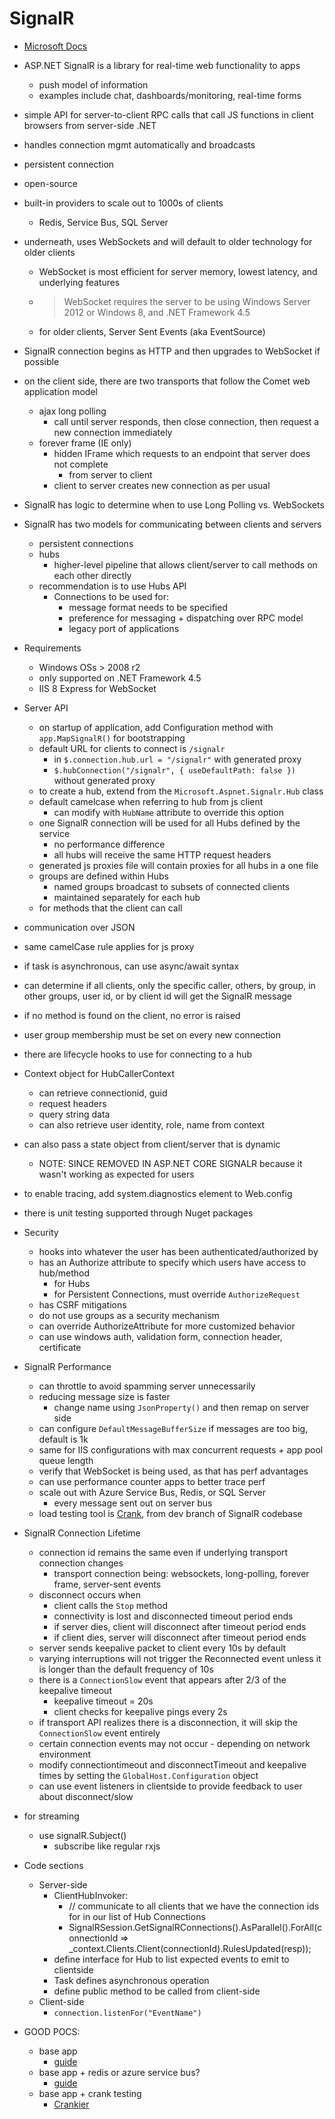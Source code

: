 # SignalR

- [Microsoft Docs](https://docs.microsoft.com/en-us/aspnet/signalr/overview/getting-started/introduction-to-signalr)


- ASP.NET SignalR is a library for real-time web functionality to apps
  - push model of information
  - examples include chat, dashboards/monitoring, real-time forms
- simple API for server-to-client RPC calls that call JS functions in client browsers from server-side .NET
- handles connection mgmt automatically and broadcasts
- persistent connection
- open-source
- built-in providers to scale out to 1000s of clients
  - Redis, Service Bus, SQL Server
- underneath, uses WebSockets and will default to older technology for older clients
  - WebSocket is most efficient for server memory, lowest latency, and underlying features
  - > WebSocket requires the server to be using Windows Server 2012 or Windows 8, and .NET Framework 4.5
  - for older clients, Server Sent Events (aka EventSource)
- SignalR connection begins as HTTP and then upgrades to WebSocket if possible
- on the client side, there are two transports that follow the Comet web application model
  - ajax long polling
    - call until server responds, then close connection, then request a new connection immediately
  - forever frame (IE only)
    - hidden IFrame which requests to an endpoint that server does not complete
      - from server to client
    - client to server creates new connection as per usual
- SignalR has logic to determine when to use Long Polling vs. WebSockets
- SignalR has two models for communicating between clients and servers
  - persistent connections
  - hubs
    - higher-level pipeline that allows client/server to call methods on each other directly
  - recommendation is to use Hubs API
    - Connections to be used for:
      - message format needs to be specified
      - preference for messaging + dispatching over RPC model
      - legacy port of applications
- Requirements
  - Windows OSs > 2008 r2
  - only supported on .NET Framework 4.5
  - IIS 8 Express for WebSocket 
- Server API
  - on startup of application, add Configuration method with `app.MapSignalR()` for bootstrapping
  - default URL for clients to connect is `/signalr`
    - in `$.connection.hub.url = "/signalr"` with generated proxy
    - `$.hubConnection("/signalr", { useDefaultPath: false })` without generated proxy
  - to create a hub, extend from the `Microsoft.Aspnet.Signalr.Hub` class
  - default camelcase when referring to hub from js client
    - can modify with `HubName` attribute to override this option
  - one SignalR connection will be used for all Hubs defined by the service
    - no performance difference
    - all hubs will receive the same HTTP request headers
  - generated js proxies file will contain proxies for all hubs in a one file
  - groups are defined within Hubs
    - named groups broadcast to subsets of connected clients
    - maintained separately for each hub
  - for methods that the client can call
- communication over JSON
- same camelCase rule applies for js proxy
- if task is asynchronous, can use async/await syntax
- can determine if all clients, only the specific caller, others, by group, in other groups, user id,  or by client id will get the SignalR message
- if no method is found on the client, no error is raised
- user group membership must be set on every new connection
- there are lifecycle hooks to use for connecting to a hub
- Context object for HubCallerContext
  - can retrieve connectionid, guid
  - request headers
  - query string data
  - can also retrieve user identity, role, name from context
- can also pass a state object from client/server that is dynamic
  - NOTE: SINCE REMOVED IN ASP.NET CORE SIGNALR because it wasn't working as expected for users
- to enable tracing, add system.diagnostics element to Web.config
- there is unit testing supported through Nuget packages
- Security
  - hooks into whatever the user has been authenticated/authorized by
  - has an Authorize attribute to specify which users have access to hub/method
    - for Hubs
    - for Persistent Connections, must override `AuthorizeRequest`
  - has CSRF mitigations
  - do not use groups as a security mechanism
  - can override AuthorizeAttribute for more customized behavior
  - can use windows auth, validation form, connection header, certificate
- SignalR Performance
  - can throttle to avoid spamming server unnecessarily
  - reducing message size is faster
    - change name using `JsonProperty()` and then remap on server side
  - can configure `DefaultMessageBufferSize` if messages are too big, default is 1k
  - same for IIS configurations with max concurrent requests + app pool queue length
  - verify that WebSocket is being used, as that has perf advantages
  - can use performance counter apps to better trace perf
  - scale out with Azure Service Bus, Redis, or SQL Server
    - every message sent out on server bus
  - load testing tool is [Crank](https://docs.microsoft.com/en-us/aspnet/signalr/overview/performance/signalr-connection-density-testing-with-crank), from dev branch of SignalR codebase
- SignalR Connection Lifetime
  - connection id remains the same even if underlying transport connection changes
    - transport connection being: websockets, long-polling, forever frame, server-sent events
  - disconnect occurs when
    - client calls the `Stop` method
    - connectivity is lost and disconnected timeout period ends
    - if server dies, client will disconnect after timeout period ends
    - if client dies, server will disconnect after timeout period ends
  - server sends keepalive packet to client every 10s by default
  - varying interruptions will not trigger the Reconnected event unless it is longer than the default frequency of 10s
  - there is a `ConnectionSlow` event that appears after 2/3 of the keepalive timeout
    - keepalive timeout = 20s
    - client checks for keepalive pings every 2s
  - if transport API realizes there is a disconnection, it will skip the `ConnectionSlow` event entirely
  - certain connection events may not occur - depending on network environment
  - modify connectiontimeout and disconnectTimeout and keepalive times by setting the `GlobalHost.Configuration` object
  - can use event listeners in clientside to provide feedback to user about disconnect/slow
- for streaming
  - use signalR.Subject() 
    - subscribe like regular rxjs
- Code sections
  - Server-side
    - ClientHubInvoker:
      - // communicate to all clients that we have the connection ids for in our list of Hub Connections
      - SignalRSession.GetSignalRConnections().AsParallel().ForAll(connectionId => _context.Clients.Client(connectionId).RulesUpdated(resp));
    - define interface for Hub to list expected events to emit to clientside
    - Task defines asynchronous operation
    - define public method to be called from client-side
  - Client-side
    - `connection.listenFor("EventName")`
- GOOD POCS:
  - base app 
    - [guide](https://docs.microsoft.com/en-us/aspnet/signalr/overview/getting-started/tutorial-getting-started-with-signalr)
  - base app + redis or azure service bus?
    - [guide](https://docs.microsoft.com/en-us/aspnet/signalr/overview/getting-started/real-time-web-applications-with-signalr#Exercise2)
  - base app + crank testing
    - [Crankier](https://staffordwilliams.com/blog/2019/06/10/load-testing-aspnet-core-signalr/)
